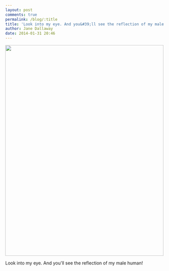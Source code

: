 ```yaml
---
layout: post
comments: true
permalink: /blog/:title
title: 'Look into my eye. And you&#39;ll see the reflection of my male human!'
author: Jane Dallaway
date: 2014-01-31 20:46
---
```


<div><a href="http://static.skitters.dallaway.com/tp_IMG_20140131_140402.jpg"><img src="http://static.skitters.dallaway.com/tp_thumb_IMG_20140131_140402.jpg" width="500" height="667"/></a></div>

Look into my eye. And you'll see the reflection of my male human!
  
      
